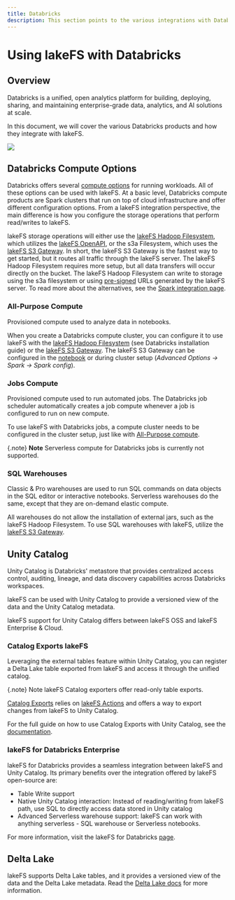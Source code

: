 ```yaml
---
title: Databricks
description: This section points to the various integrations with Databricks.
---
```


# Using lakeFS with Databricks



## Overview

Databricks is a unified, open analytics platform for building, deploying, sharing,
and maintaining enterprise-grade data, analytics, and AI solutions at scale.

In this document, we will cover the various Databricks products and how they integrate
with lakeFS.

<p class="center">
    <img src="/assets/img/databricks-arch.png"/>
</p>

## Databricks Compute Options

Databricks offers several [compute options](https://docs.databricks.com/en/compute/index.html#types-of-compute)
for running workloads. All of these options can be used with lakeFS. 
At a basic level, Databricks compute products are Spark clusters that run on top
of cloud infrastructure and offer different configuration options. 
From a lakeFS integration perspective, the main difference is how you configure
the storage operations that perform read/writes to lakeFS.

lakeFS storage operations will either use the [lakeFS Hadoop Filesystem](./spark.md#lakefs-hadoop-filesystem),
which utilizes the [lakeFS OpenAPI](../understand/architecture.md#openapi-server),
or the s3a Filesystem, which uses the [lakeFS S3 Gateway](../understand/architecture.md#s3-gateway).
In short, the lakeFS S3 Gateway is the fastest way to get started, but it routes
all traffic through the lakeFS server.
The lakeFS Hadoop Filesystem requires more setup, but all data transfers will occur
directly on the bucket. The lakeFS Hadoop Filesystem can write to storage
using the s3a filesystem or using [pre-signed](./spark.md#hadoop-filesystem-in-presigned-mode)
URLs generated by the lakeFS server. To read more about the alternatives, see
the [Spark integration page](./spark.md#using-lakefs-with-apache-spark).

### All-Purpose Compute

Provisioned compute used to analyze data in notebooks.

When you create a Databricks compute cluster, you can configure it to use lakeFS
with the [lakeFS Hadoop Filesystem](./spark.md#lakefs-hadoop-filesystem) (see Databricks installation guide)
or the [lakeFS S3 Gateway](./spark.md#s3-compatible-api). The lakeFS S3 Gateway can be configured
in the [notebook](./spark.md#configuration) or during
cluster setup (_Advanced Options -> Spark -> Spark config_).

### Jobs Compute

Provisioned compute used to run automated jobs.
The Databricks job scheduler automatically creates a job compute whenever a job is configured to run on new compute.

To use lakeFS with Databricks jobs, a compute cluster needs to be configured in the cluster setup,
just like with [All-Purpose compute](#all-purpose-compute). 

{.note}
**Note**
Serverless compute for Databricks jobs is currently not supported.

### SQL Warehouses

Classic & Pro warehouses are used to run SQL commands on data objects in the SQL editor or interactive notebooks.
Serverless warehouses do the same, except that they are on-demand elastic compute.

All warehouses do not allow the installation of external jars, such as the lakeFS Hadoop Filesystem.
To use SQL warehouses with lakeFS, utilize the [lakeFS S3 Gateway](./spark.md#configuring-databricks-sql-warehouse-with-the-s3-compatible-api).

## Unity Catalog

Unity Catalog is Databricks' metastore that provides centralized access control,
auditing, lineage, and data discovery capabilities across Databricks workspaces.

lakeFS can be used with Unity Catalog to provide a versioned view of the data and
the Unity Catalog metadata.

lakeFS support for Unity Catalog differs between lakeFS OSS and lakeFS Enterprise & Cloud.

### Catalog Exports <span class="badge">lakeFS</span>

Leveraging the external tables feature within Unity Catalog,
you can register a Delta Lake table exported from lakeFS and access it through the unified catalog.

{.note}
Note
lakeFS Catalog exporters offer read-only table exports.

[Catalog Exports](../howto/catalog_exports.md) relies on [lakeFS Actions](../howto/hooks) and offers
a way to export changes from lakeFS to Unity Catalog.

For the full guide on how to use Catalog Exports with Unity Catalog, see the [documentation](./unity-catalog.md).

### lakeFS for Databricks <span class="badge">Enterprise</span>

lakeFS for Databricks provides a seamless integration between lakeFS and Unity Catalog. 
Its primary benefits over the integration offered by lakeFS open-source are:
- Table Write support
- Native Unity Catalog interaction: Instead of reading/writing from lakeFS path, 
use SQL to directly access data stored in Unity catalog
- Advanced Serverless warehouse support: lakeFS can work with anything serverless - SQL warehouse or Serverless notebooks.
  
For more information, visit the lakeFS for Databricks [page](https://lakefs.io/lakefs-for-databricks/).

## Delta Lake

lakeFS supports Delta Lake tables, and it provides a versioned view of the data and the Delta Lake metadata.
Read the [Delta Lake docs](./delta.md) for more information.
